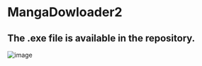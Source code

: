 # MangaDowloader2

## The .exe file is available in the repository.

![image](https://user-images.githubusercontent.com/80781256/230455870-dcd2bda1-2662-43bf-8ad3-583798edd60b.png)

